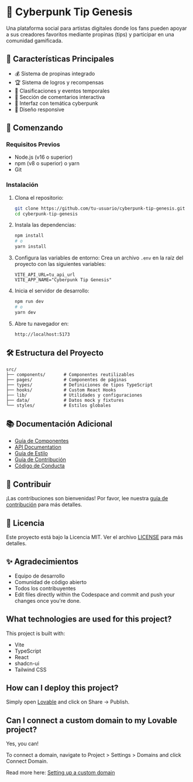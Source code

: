 # 🚀 Cyberpunk Tip Genesis

Una plataforma social para artistas digitales donde los fans pueden apoyar a sus creadores favoritos mediante propinas (tips) y participar en una comunidad gamificada.

## 🌟 Características Principales

- 💰 Sistema de propinas integrado
- 🏆 Sistema de logros y recompensas
- 🏅 Clasificaciones y eventos temporales
- 💬 Sección de comentarios interactiva
- 🎨 Interfaz con temática cyberpunk
- 📱 Diseño responsive

## 🚀 Comenzando

### Requisitos Previos

- Node.js (v16 o superior)
- npm (v8 o superior) o yarn
- Git

### Instalación

1. Clona el repositorio:
   ```bash
   git clone https://github.com/tu-usuario/cyberpunk-tip-genesis.git
   cd cyberpunk-tip-genesis
   ```

2. Instala las dependencias:
   ```bash
   npm install
   # o
   yarn install
   ```

3. Configura las variables de entorno:
   Crea un archivo `.env` en la raíz del proyecto con las siguientes variables:
   ```env
   VITE_API_URL=tu_api_url
   VITE_APP_NAME="Cyberpunk Tip Genesis"
   ```

4. Inicia el servidor de desarrollo:
   ```bash
   npm run dev
   # o
   yarn dev
   ```

5. Abre tu navegador en:
   ```
   http://localhost:5173
   ```

## 🛠️ Estructura del Proyecto

```
src/
├── components/       # Componentes reutilizables
├── pages/            # Componentes de páginas
├── types/            # Definiciones de tipos TypeScript
├── hooks/            # Custom React Hooks
├── lib/              # Utilidades y configuraciones
├── data/             # Datos mock y fixtures
└── styles/           # Estilos globales
```

## 📚 Documentación Adicional

- [Guía de Componentes](./docs/COMPONENTS.md)
- [API Documentation](./docs/API.md)
- [Guía de Estilo](./docs/STYLE_GUIDE.md)
- [Guía de Contribución](./docs/CONTRIBUTING.md)
- [Código de Conducta](./docs/CODE_OF_CONDUCT.md)

## 🤝 Contribuir

¡Las contribuciones son bienvenidas! Por favor, lee nuestra [guía de contribución](./docs/CONTRIBUTING.md) para más detalles.

## 📄 Licencia

Este proyecto está bajo la Licencia MIT. Ver el archivo [LICENSE](./LICENSE) para más detalles.

## ✨ Agradecimientos

- Equipo de desarrollo
- Comunidad de código abierto
- Todos los contribuyentes
- Edit files directly within the Codespace and commit and push your changes once you're done.

## What technologies are used for this project?

This project is built with:

- Vite
- TypeScript
- React
- shadcn-ui
- Tailwind CSS

## How can I deploy this project?

Simply open [Lovable](https://lovable.dev/projects/612faadd-3b24-4fcf-95e9-41a6c6742a34) and click on Share -> Publish.

## Can I connect a custom domain to my Lovable project?

Yes, you can!

To connect a domain, navigate to Project > Settings > Domains and click Connect Domain.

Read more here: [Setting up a custom domain](https://docs.lovable.dev/tips-tricks/custom-domain#step-by-step-guide)
